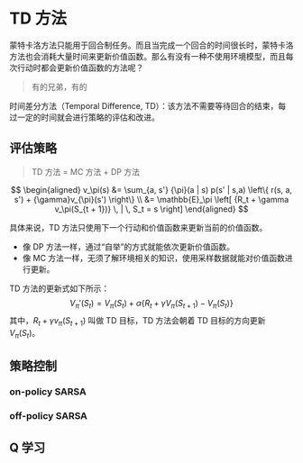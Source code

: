 # TD 方法

蒙特卡洛方法只能用于回合制任务。而且当完成一个回合的时间很长时，蒙特卡洛方法也会消耗大量时间来更新价值函数。那么有没有一种不使用环境模型，而且每次行动时都会更新价值函数的方法呢？

> 有的兄弟，有的

时间差分方法（Temporal Difference, TD）：该方法不需要等待回合的结束，每过一定的时间就会进行策略的评估和改进。

## 评估策略

> TD 方法 = MC 方法 + DP 方法

$$
\begin{aligned}
v_\pi(s) &= \sum_{a, s'} {\pi}(a | s) p(s' | s,a) \left\{ r(s, a, s') + {\gamma}v_{\pi}(s') \right\} \\
&= \mathbb{E}_\pi \left[ {R_t + \gamma v_\pi(S_{t + 1})} \, | \, S_t = s  \right]
\end{aligned}
$$

具体来说，TD 方法只使用下一个行动和价值函数来更新当前的价值函数。

- 像 DP 方法一样，通过“自举”的方式就能依次更新价值函数。
- 像 MC 方法一样，无须了解环境相关的知识，使用采样数据就能对价值函数进行更新。

TD 方法的更新式如下所示：
$$
V_\pi'(S_t) = V_\pi(S_t) + \alpha \{ {R_t + \gamma V_\pi(S_{t + 1})} - V_\pi(S_t) \}
$$
其中，${R_t + \gamma v_\pi(S_{t + 1})}$ 叫做 TD 目标，TD 方法会朝着 TD 目标的方向更新 $V_\pi(S_t)$。

## 策略控制

### on-policy SARSA



### off-policy SARSA



## Q 学习
